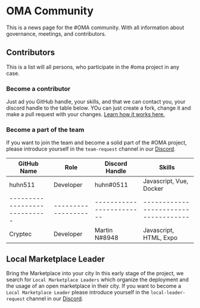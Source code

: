 # OMA Community
This is a news page for the #OMA community. With all information about governance, meetings, and contributors. 


## Contributors
This is a list will all persons, who participate in the #oma project in any case. 

### Become a contributor
Just ad you GitHub handle, your skills, and that we can contact you, your discord handle to the table below. YOu can just create a fork, change it and make a pull request with your changes. [Learn how it works here.](./how-tos/01-create-merge-request.md)

### Become a part of the team
If you want to join the team and become a solid part of the #OMA project, please introduce yourself in the `team-request` channel in our [Discord](https://discord.gg/XDQQcJC).


| GitHub Name                | Role              | Discord Handle         |  Skills                            |
|----------------------------|------------------ |------------------------|------------------------------------|
| huhn511                    | Developer         | huhn#0511              | Javascript, Vue, Docker            |
|----------------------------|------------------ |------------------------|------------------------------------|
| Cryptec                    | Developer         | Martin N#8948          | Javascript, HTML, Expo             |

## Local Marketplace Leader
Bring the Marketplace into your city 
In this early stage of the project, we search for `Local Marketplace Leaders` which organize the deployment and the usage of an open marketplace in their city. 
If you want to become a `Local Marketplace Leader` please introduce yourself in the `local-leader-request` channel in our [Discord](https://discord.gg/XDQQcJC).
